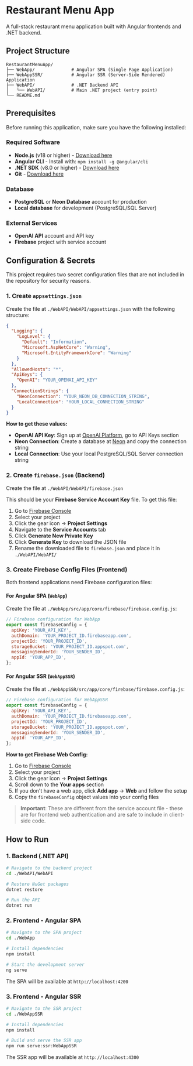 # Restaurant Menu App

A full-stack restaurant menu application built with Angular frontends and .NET backend.

## Project Structure

```
RestaurantMenuApp/
├── WebApp/              # Angular SPA (Single Page Application)
├── WebAppSSR/           # Angular SSR (Server-Side Rendered) Application
├── WebAPI/              # .NET Backend API
│   └── WebAPI/          # Main .NET project (entry point)
└── README.md
```

## Prerequisites

Before running this application, make sure you have the following installed:

### Required Software

- **Node.js** (v18 or higher) - [Download here](https://nodejs.org/)
- **Angular CLI** - Install with: `npm install -g @angular/cli`
- **.NET SDK** (v8.0 or higher) - [Download here](https://dotnet.microsoft.com/download)
- **Git** - [Download here](https://git-scm.com/)

### Database

- **PostgreSQL** or **Neon Database** account for production
- **Local database** for development (PostgreSQL/SQL Server)

### External Services

- **OpenAI API** account and API key
- **Firebase** project with service account

## Configuration & Secrets

This project requires two secret configuration files that are not included in the repository for security reasons.

### 1. Create `appsettings.json`

Create the file at `./WebAPI/WebAPI/appsettings.json` with the following structure:

```json
{
  "Logging": {
    "LogLevel": {
      "Default": "Information",
      "Microsoft.AspNetCore": "Warning",
      "Microsoft.EntityFrameworkCore": "Warning"
    }
  },
  "AllowedHosts": "*",
  "ApiKeys": {
    "OpenAI": "YOUR_OPENAI_API_KEY"
  },
  "ConnectionStrings": {
    "NeonConnection": "YOUR_NEON_DB_CONNECTION_STRING",
    "LocalConnection": "YOUR_LOCAL_CONNECTION_STRING"
  }
}
```

**How to get these values:**

- **OpenAI API Key**: Sign up at [OpenAI Platform](https://platform.openai.com/), go to API Keys section
- **Neon Connection**: Create a database at [Neon](https://neon.tech/) and copy the connection string
- **Local Connection**: Use your local PostgreSQL/SQL Server connection string

### 2. Create `firebase.json` (Backend)

Create the file at `./WebAPI/WebAPI/firebase.json`

This should be your **Firebase Service Account Key** file. To get this file:

1. Go to [Firebase Console](https://console.firebase.google.com/)
2. Select your project
3. Click the gear icon → **Project Settings**
4. Navigate to the **Service Accounts** tab
5. Click **Generate New Private Key**
6. Click **Generate Key** to download the JSON file
7. Rename the downloaded file to `firebase.json` and place it in `./WebAPI/WebAPI/`

### 3. Create Firebase Config Files (Frontend)

Both frontend applications need Firebase configuration files:

#### For Angular SPA (`WebApp`)

Create the file at `./WebApp/src/app/core/firebase/firebase.config.js`:

```javascript
// Firebase configuration for WebApp
export const firebaseConfig = {
  apiKey: 'YOUR_API_KEY',
  authDomain: 'YOUR_PROJECT_ID.firebaseapp.com',
  projectId: 'YOUR_PROJECT_ID',
  storageBucket: 'YOUR_PROJECT_ID.appspot.com',
  messagingSenderId: 'YOUR_SENDER_ID',
  appId: 'YOUR_APP_ID',
};
```

#### For Angular SSR (`WebAppSSR`)

Create the file at `./WebAppSSR/src/app/core/firebase/firebase.config.js`:

```javascript
// Firebase configuration for WebAppSSR
export const firebaseConfig = {
  apiKey: 'YOUR_API_KEY',
  authDomain: 'YOUR_PROJECT_ID.firebaseapp.com',
  projectId: 'YOUR_PROJECT_ID',
  storageBucket: 'YOUR_PROJECT_ID.appspot.com',
  messagingSenderId: 'YOUR_SENDER_ID',
  appId: 'YOUR_APP_ID',
};
```

**How to get Firebase Web Config:**

1. Go to [Firebase Console](https://console.firebase.google.com/)
2. Select your project
3. Click the gear icon → **Project Settings**
4. Scroll down to the **Your apps** section
5. If you don't have a web app, click **Add app** → **Web** and follow the setup
6. Copy the `firebaseConfig` object values into your config files

> **Important**: These are different from the service account file - these are for frontend web authentication and are safe to include in client-side code.

## How to Run

### 1. Backend (.NET API)

```bash
# Navigate to the backend project
cd ./WebAPI/WebAPI

# Restore NuGet packages
dotnet restore

# Run the API
dotnet run
```

### 2. Frontend - Angular SPA

```bash
# Navigate to the SPA project
cd ./WebApp

# Install dependencies
npm install

# Start the development server
ng serve
```

The SPA will be available at `http://localhost:4200`

### 3. Frontend - Angular SSR

```bash
# Navigate to the SSR project
cd ./WebAppSSR

# Install dependencies
npm install

# Build and serve the SSR app
npm run serve:ssr:WebAppSSR
```

The SSR app will be available at `http://localhost:4300`
